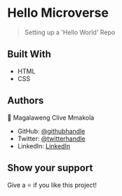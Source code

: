 
# Hello Microverse

> Setting up a 'Hello World' Repo


## Built With

- HTML
- CSS

## Authors

👤 Magalaweng Clive Mmakola

- GitHub: [@githubhandle](https://github.com/MmakolaMC)
- Twitter: [@twitterhandle](https://twitter.com/CliveMmakola)
- LinkedIn: [LinkedIn](https://linkedin.com/in/magalaweng-mmakola-804152203)

## Show your support

Give a ⭐️ if you like this project!


